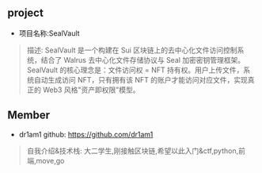 ## project
- 项目名称:SealVault
> 描述: SealVault 是一个构建在 Sui 区块链上的去中心化文件访问控制系统，结合了 Walrus 去中心化文件存储协议与 Seal 加密密钥管理框架。SealVault 的核心理念是：文件访问权 = NFT 持有权。用户上传文件，系统自动生成访问 NFT，只有拥有该 NFT 的账户才能访问对应文件，实现真正的 Web3 风格"资产即权限"模型。




## Member
- dr1am1  github: https://github.com/dr1am1
> 自我介绍&技术栈:  大二学生,刚接触区块链,希望以此入门&ctf,python,前端,move,go
